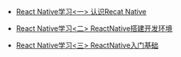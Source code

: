 
- [React Native学习<一> 认识Recat Native](ReactNative简介)

- [React Native学习<二> ReactNative搭建开发环境](ReactNative搭建开发环境)

- [React Native学习<三> ReactNative入门基础](ReactNative入门基础)